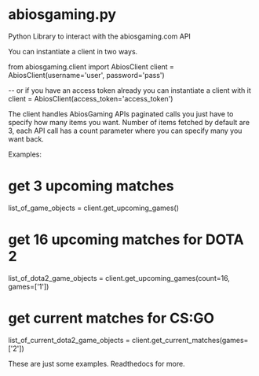 # abiosgaming.py
Python Library to interact with the abiosgaming.com API

You can instantiate a client in two ways.

from abiosgaming.client import AbiosClient
client = AbiosClient(username='user', password='pass')

-- or if you have an access token already you can instantiate a client with it
client = AbiosClient(access_token='access_token')

The client handles AbiosGaming APIs paginated calls you just have to specify how many items you want.
Number of items fetched by default are 3, each API call has a count parameter where you can specify many you want back.

Examples:

# get 3 upcoming matches
list_of_game_objects = client.get_upcoming_games()

# get 16 upcoming matches for DOTA 2
list_of_dota2_game_objects = client.get_upcoming_games(count=16, games=['1'])

# get current matches for CS:GO
list_of_current_dota2_game_objects = client.get_current_matches(games=['2'])

These are just some examples.
Readthedocs for more.
